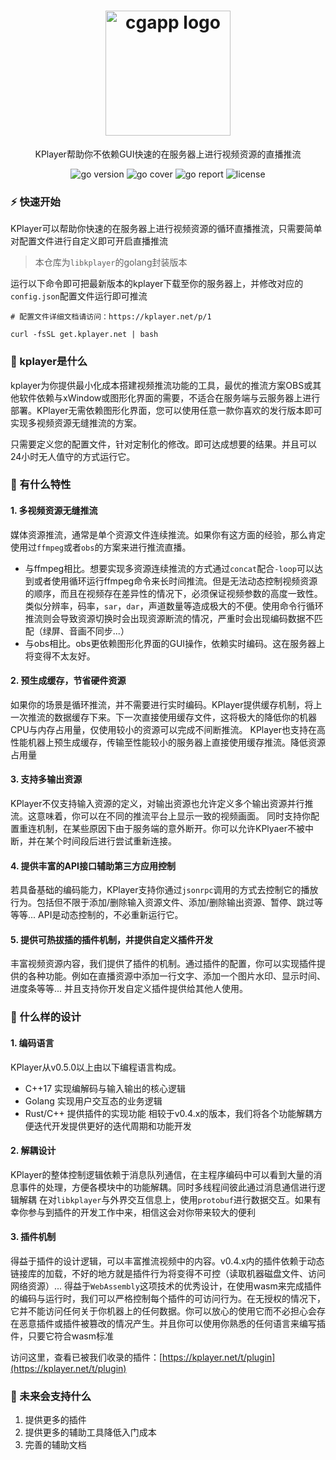 <h1 align="center">
  <img alt="cgapp logo" src="https://s3.bmp.ovh/imgs/2022/04/29/1ce744a5491bb3a4.png" width="200px"/><br/>
</h1>
<p align="center">KPlayer帮助你不依赖GUI快速的在服务器上进行视频资源的直播推流</p>

<p align="center"><img src="https://img.shields.io/badge/Go-1.15+-00ADD8?style=for-the-badge&logo=go" alt="go version" />&nbsp;<img src="https://img.shields.io/badge/Go_Cover-88.3%25-success?style=for-the-badge&logo=none" alt="go cover" />&nbsp;<img src="https://img.shields.io/badge/Go_report-A+-success?style=for-the-badge&logo=none" alt="go report" />&nbsp;<img src="https://img.shields.io/badge/license-apache_2.0-red?style=for-the-badge&logo=none" alt="license" /></p>

### ⚡️ 快速开始
KPlayer可以帮助你快速的在服务器上进行视频资源的循环直播推流，只需要简单对配置文件进行自定义即可开启直播推流

> 本仓库为`libkplayer`的golang封装版本

运行以下命令即可把最新版本的kplayer下载至你的服务器上，并修改对应的`config.json`配置文件运行即可推流
```shell
# 配置文件详细文档请访问：https://kplayer.net/p/1 

curl -fsSL get.kplayer.net | bash
```



###  💬 kplayer是什么
kplayer为你提供最小化成本搭建视频推流功能的工具，最优的推流方案OBS或其他软件依赖与xWindow或图形化界面的需要，不适合在服务端与云服务器上进行部署。KPlayer无需依赖图形化界面，您可以使用任意一款你喜欢的发行版本即可实现多视频资源无缝推流的方案。

只需要定义您的配置文件，针对定制化的修改。即可达成想要的结果。并且可以24小时无人值守的方式运行它。

### 🚀 有什么特性
#### 1. 多视频资源无缝推流
媒体资源推流，通常是单个资源文件连续推流。如果你有这方面的经验，那么肯定使用过`ffmpeg`或者`obs`的方案来进行推流直播。
* 与ffmpeg相比。想要实现多资源连续推流的方式通过`concat`配合`-loop`可以达到或者使用循环运行ffmpeg命令来长时间推流。但是无法动态控制视频资源的顺序，而且在视频存在差异性的情况下，必须保证视频参数的高度一致性。类似分辨率，码率，`sar`，`dar`，声道数量等造成极大的不便。使用命令行循环推流则会导致资源切换时会出现资源断流的情况，严重时会出现编码数据不匹配（绿屏、音画不同步...）
* 与obs相比。obs更依赖图形化界面的GUI操作，依赖实时编码。这在服务器上将变得不太友好。

#### 2. 预生成缓存，节省硬件资源
如果你的场景是循环推流，并不需要进行实时编码。KPlayer提供缓存机制，将上一次推流的数据缓存下来。下一次直接使用缓存文件，这将极大的降低你的机器CPU与内存占用量，仅使用较小的资源可以完成不间断推流。
KPlayer也支持在高性能机器上预生成缓存，传输至性能较小的服务器上直接使用缓存推流。降低资源占用量

#### 3. 支持多输出资源
KPlayer不仅支持输入资源的定义，对输出资源也允许定义多个输出资源并行推流。这意味着，你可以在不同的推流平台上显示一致的视频画面。
同时支持你配置重连机制，在某些原因下由于服务端的意外断开。你可以允许KPlyaer不被中断，并在某个时间段后进行尝试重新连接。

#### 4. 提供丰富的API接口辅助第三方应用控制
若具备基础的编码能力，KPlayer支持你通过`jsonrpc`调用的方式去控制它的播放行为。包括但不限于添加/删除输入资源文件、添加/删除输出资源、暂停、跳过等等等...
API是动态控制的，不必重新运行它。

#### 5. 提供可热拔插的插件机制，并提供自定义插件开发
丰富视频资源内容，我们提供了插件的机制。通过插件的配置，你可以实现插件提供的各种功能。例如在直播资源中添加一行文字、添加一个图片水印、显示时间、进度条等等...
并且支持你开发自定义插件提供给其他人使用。

###  🎨 什么样的设计
#### 1. 编码语言
KPlayer从v0.5.0以上由以下编程语言构成。
* C++17 实现编解码与输入输出的核心逻辑
* Golang 实现用户交互态的业务逻辑
* Rust/C++ 提供插件的实现功能
  相较于v0.4.x的版本，我们将各个功能解耦方便迭代开发提供更好的迭代周期和功能开发

#### 2. 解耦设计
KPlayer的整体控制逻辑依赖于消息队列通信，在主程序编码中可以看到大量的消息事件的处理，方便各模块中的功能解耦。同时多线程间彼此通过消息通信进行逻辑解耦
在对`libkplayer`与外界交互信息上，使用`protobuf`进行数据交互。如果有幸你参与到插件的开发工作中来，相信这会对你带来较大的便利

#### 3. 插件机制
得益于插件的设计逻辑，可以丰富推流视频中的内容。v0.4.x内的插件依赖于动态链接库的加载，不好的地方就是插件行为将变得不可控（读取机器磁盘文件、访问网络资源）...
得益于`WebAssembly`这项技术的优秀设计，在使用wasm来完成插件的编码与运行时，我们可以严格控制每个插件的可访问行为。在无授权的情况下，它并不能访问任何关于你机器上的任何数据。你可以放心的使用它而不必担心会存在恶意插件或插件被篡改的情况产生。并且你可以使用你熟悉的任何语言来编写插件，只要它符合wasm标准

访问这里，查看已被我们收录的插件：[https://kplayer.net/t/plugin](https://kplayer.net/t/plugin)

###  🎉 未来会支持什么
1. 提供更多的插件
2. 提供更多的辅助工具降低入门成本
3. 完善的辅助文档
